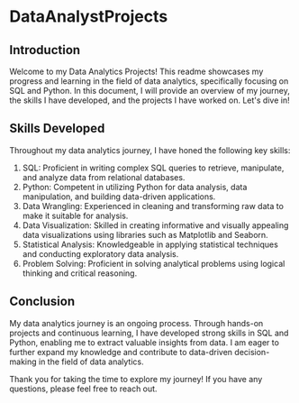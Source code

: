# DataAnalystProjects

## Introduction

Welcome to my Data Analytics Projects! This readme showcases my progress and learning in the field of data analytics, specifically focusing on SQL and Python. In this document, I will provide an overview of my journey, the skills I have developed, and the projects I have worked on. Let's dive in!

## Skills Developed

Throughout my data analytics journey, I have honed the following key skills:

1. SQL: Proficient in writing complex SQL queries to retrieve, manipulate, and analyze data from relational databases.
2. Python: Competent in utilizing Python for data analysis, data manipulation, and building data-driven applications.
3. Data Wrangling: Experienced in cleaning and transforming raw data to make it suitable for analysis.
4. Data Visualization: Skilled in creating informative and visually appealing data visualizations using libraries such as Matplotlib and Seaborn.
5. Statistical Analysis: Knowledgeable in applying statistical techniques and conducting exploratory data analysis.
6. Problem Solving: Proficient in solving analytical problems using logical thinking and critical reasoning.

## Conclusion

My data analytics journey is an ongoing process. Through hands-on projects and continuous learning, I have developed strong skills in SQL and Python, enabling me to extract valuable insights from data. I am eager to further expand my knowledge and contribute to data-driven decision-making in the field of data analytics.

Thank you for taking the time to explore my journey! If you have any questions, please feel free to reach out.
